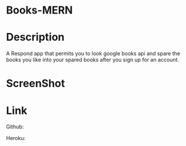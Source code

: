 # Books-MERN

# Description
A Respond app that permits you to look google books api and spare the books you like into your spared books after you sign up for an account.

# ScreenShot

# Link

Github: 

Heroku:

